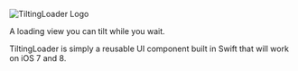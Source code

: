 ![TiltingLoader Logo](https://raw.githubusercontent.com/tfrank64/TiltingLoader/master/TiltingLoader/Images.xcassets/tiltingLogo.imageset/tiltingLogo.png?token=4023136__eyJzY29wZSI6IlJhd0Jsb2I6dGZyYW5rNjQvVGlsdGluZ0xvYWRlci9tYXN0ZXIvVGlsdGluZ0xvYWRlci9JbWFnZXMueGNhc3NldHMvdGlsdGluZ0xvZ28uaW1hZ2VzZXQvdGlsdGluZ0xvZ28ucG5nIiwiZXhwaXJlcyI6MTQxMDczNjcwN30%3D--462a98345762e5e9198ebb3f66ee8bba3415155b)

A loading view you can tilt while you wait.

TiltingLoader is simply a reusable UI component built in Swift that will work on iOS 7 and 8.
